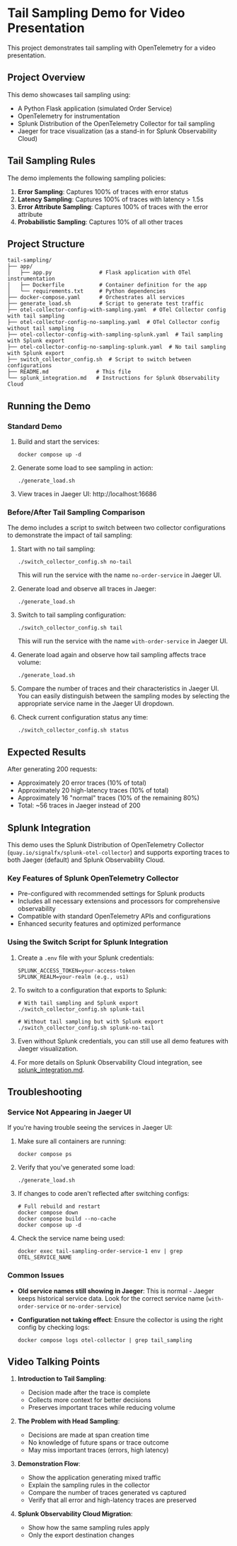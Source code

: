 # Tail Sampling Demo for Video Presentation

This project demonstrates tail sampling with OpenTelemetry for a video presentation.

## Project Overview

This demo showcases tail sampling using:

- A Python Flask application (simulated Order Service)
- OpenTelemetry for instrumentation
- Splunk Distribution of the OpenTelemetry Collector for tail sampling
- Jaeger for trace visualization (as a stand-in for Splunk Observability Cloud)

## Tail Sampling Rules

The demo implements the following sampling policies:

1. **Error Sampling**: Captures 100% of traces with error status
2. **Latency Sampling**: Captures 100% of traces with latency > 1.5s
3. **Error Attribute Sampling**: Captures 100% of traces with the error attribute
4. **Probabilistic Sampling**: Captures 10% of all other traces

## Project Structure

```
tail-sampling/
├── app/
│   ├── app.py               # Flask application with OTel instrumentation
│   ├── Dockerfile           # Container definition for the app
│   └── requirements.txt     # Python dependencies
├── docker-compose.yaml      # Orchestrates all services
├── generate_load.sh         # Script to generate test traffic
├── otel-collector-config-with-sampling.yaml  # OTel Collector config with tail sampling
├── otel-collector-config-no-sampling.yaml  # OTel Collector config without tail sampling
├── otel-collector-config-with-sampling-splunk.yaml  # Tail sampling with Splunk export
├── otel-collector-config-no-sampling-splunk.yaml  # No tail sampling with Splunk export
├── switch_collector_config.sh  # Script to switch between configurations
├── README.md               # This file
└── splunk_integration.md   # Instructions for Splunk Observability Cloud
```

## Running the Demo

### Standard Demo

1. Build and start the services:
   ```
   docker compose up -d
   ```

2. Generate some load to see sampling in action:
   ```
   ./generate_load.sh
   ```

3. View traces in Jaeger UI: http://localhost:16686

### Before/After Tail Sampling Comparison

The demo includes a script to switch between two collector configurations to demonstrate the impact of tail sampling:

1. Start with no tail sampling:
   ```
   ./switch_collector_config.sh no-tail
   ```
   This will run the service with the name `no-order-service` in Jaeger UI.

2. Generate load and observe all traces in Jaeger:
   ```
   ./generate_load.sh
   ```

3. Switch to tail sampling configuration:
   ```
   ./switch_collector_config.sh tail
   ```
   This will run the service with the name `with-order-service` in Jaeger UI.

4. Generate load again and observe how tail sampling affects trace volume:
   ```
   ./generate_load.sh
   ```

5. Compare the number of traces and their characteristics in Jaeger UI. You can easily distinguish between the sampling modes by selecting the appropriate service name in the Jaeger UI dropdown.

6. Check current configuration status any time:
   ```
   ./switch_collector_config.sh status
   ```

## Expected Results

After generating 200 requests:
- Approximately 20 error traces (10% of total)
- Approximately 20 high-latency traces (10% of total)
- Approximately 16 "normal" traces (10% of the remaining 80%)
- Total: ~56 traces in Jaeger instead of 200

## Splunk Integration

This demo uses the Splunk Distribution of OpenTelemetry Collector (`quay.io/signalfx/splunk-otel-collector`) and supports exporting traces to both Jaeger (default) and Splunk Observability Cloud.

### Key Features of Splunk OpenTelemetry Collector

- Pre-configured with recommended settings for Splunk products
- Includes all necessary extensions and processors for comprehensive observability
- Compatible with standard OpenTelemetry APIs and configurations
- Enhanced security features and optimized performance

### Using the Switch Script for Splunk Integration

1. Create a `.env` file with your Splunk credentials:
   ```
   SPLUNK_ACCESS_TOKEN=your-access-token
   SPLUNK_REALM=your-realm (e.g., us1)
   ```

2. To switch to a configuration that exports to Splunk:
   ```
   # With tail sampling and Splunk export
   ./switch_collector_config.sh splunk-tail
   
   # Without tail sampling but with Splunk export
   ./switch_collector_config.sh splunk-no-tail
   ```

3. Even without Splunk credentials, you can still use all demo features with Jaeger visualization.

4. For more details on Splunk Observability Cloud integration, see [splunk_integration.md](splunk_integration.md).

## Troubleshooting

### Service Not Appearing in Jaeger UI

If you're having trouble seeing the services in Jaeger UI:

1. Make sure all containers are running:
   ```
   docker compose ps
   ```

2. Verify that you've generated some load:
   ```
   ./generate_load.sh
   ```

3. If changes to code aren't reflected after switching configs:
   ```
   # Full rebuild and restart
   docker compose down
   docker compose build --no-cache
   docker compose up -d
   ```

4. Check the service name being used:
   ```
   docker exec tail-sampling-order-service-1 env | grep OTEL_SERVICE_NAME
   ```

### Common Issues

- **Old service names still showing in Jaeger**: This is normal - Jaeger keeps historical service data. Look for the correct service name (`with-order-service` or `no-order-service`)

- **Configuration not taking effect**: Ensure the collector is using the right config by checking logs:
  ```
  docker compose logs otel-collector | grep tail_sampling
  ```

## Video Talking Points

1. **Introduction to Tail Sampling**:
   - Decision made after the trace is complete
   - Collects more context for better decisions
   - Preserves important traces while reducing volume

2. **The Problem with Head Sampling**:
   - Decisions are made at span creation time
   - No knowledge of future spans or trace outcome
   - May miss important traces (errors, high latency)

3. **Demonstration Flow**:
   - Show the application generating mixed traffic
   - Explain the sampling rules in the collector
   - Compare the number of traces generated vs captured
   - Verify that all error and high-latency traces are preserved

4. **Splunk Observability Cloud Migration**:
   - Show how the same sampling rules apply
   - Only the export destination changes
